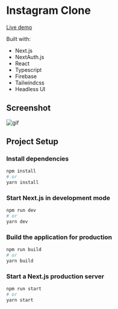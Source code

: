 # Instagram Clone

[Live demo](https://instagram-clone.alkimcaner.com/)

Built with:

- Next.js
- NextAuth.js
- React
- Typescript
- Firebase
- Tailwindcss
- Headless UI

## Screenshot

![gif](https://github.com/alkimcaner/portfolio/blob/main/public/assets/instagram.gif)

## Project Setup

### Install dependencies

```bash
npm install
# or
yarn install
```

### Start Next.js in development mode

```bash
npm run dev
# or
yarn dev
```

### Build the application for production

```bash
npm run build
# or
yarn build
```

### Start a Next.js production server

```bash
npm run start
# or
yarn start
```
